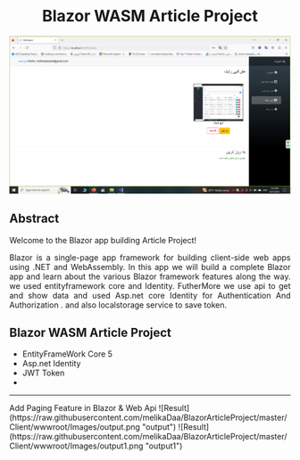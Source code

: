 <html>
 <header>
  
<meta name="google-site-verification" content="abV3V858utKxyRba-szr6Yd-KlbT0_esp5gJMyL-s4w" />
 </header>


<h1 color="blue" align="center" >Blazor WASM Article Project</h1>

![Result](https://raw.githubusercontent.com/melikaDaa/BlazorArticleProject/master/Client/wwwroot/Images/Result.png "Result")


<h2>Abstract</h2>
    <div style="text-align: justify;text-justify: inter-word;">
Welcome to the Blazor app building Article Project!

Blazor is a single-page app framework for building client-side web apps using .NET and WebAssembly. In this app we will build a complete Blazor app and learn about the various Blazor framework features along the way.
we used entityframework core and Identity. FutherMore we use api to get and show data and used Asp.net core Identity for Authentication And Authorization . and also localstorage service to save token.
 </div>
 

<h2>Blazor WASM Article Project</h2>
 <ul>
  <li>EntityFrameWork Core 5</li>
  <li>Asp.net Identity</li>
  <li>JWT Token</li>
 <li></li>
</ul> 

<hr/>
 Add Paging Feature in Blazor & Web Api
 ![Result](https://raw.githubusercontent.com/melikaDaa/BlazorArticleProject/master/Client/wwwroot/Images/output.png "output")
  ![Result](https://raw.githubusercontent.com/melikaDaa/BlazorArticleProject/master/Client/wwwroot/Images/output1.png "output1")
